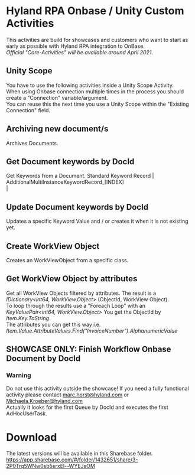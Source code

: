 # Hyland RPA Onbase / Unity **Custom Activities**
This activities are build for showcases and customers who want to start as early as possible with Hyland RPA integration to OnBase.\
*Official "Core-Activities" will be available around April 2021.*
## Unity Scope
You have to use the following activities inside a Unity Scope Activity.\
When using Onbase connection multiple times in the process you should create a "Connection" variable/argument.\
You can reuse this the next time you use a Unity Scope within the "Existing Connection" field.

## Archiving new document/s
Archives Documents.

## Get Document keywords by DocId
Get Keywords from a Document.
Standard Keyword Record		|	AdditionalMultiInstanceKeywordRecord_[INDEX]\
<DataTable with Keywords>	|	<DataTable with Keywords>

## Update Document keywords by DocId
Updates a specific Keyword Value and / or creates it when it is not existing yet.

## Create WorkView Object
Creates an WorkViewObject from a specific class.

## Get WorkView Object by attributes
Get all WorkView Objects filtered by attributes.
The result is a *IDictionary<int64, WorkView.Object>* (ObjectId, WorkView Object).\
To loop through the results use a "Foreach Loop" with an *KeyValuePair<int64, WorkView.Object>*
You get the ObjectId by\
*Item.Key.ToString*\
The attributes you can get this way i.e. \
*Item.Value.AttributeValues.Find("InvoiceNumber").AlphanumericValue*


## SHOWCASE ONLY: Finish Workflow Onbase Document by DocId 
### Warning
Do not use this activity outside the showcase! If you need a fully functional activity please contact marc.horst@hyland.com or Michaela.Kroeber@hyland.com\
Actually it looks for the first Queue by DocId and executes the first AdHocUserTask.

# Download
The latest versions will be available in this Sharebase folder.\
https://app.sharebase.com/#/folder/1432651/share/3-2P0Trq5WNw0sb5srxEl--WYEJsOM